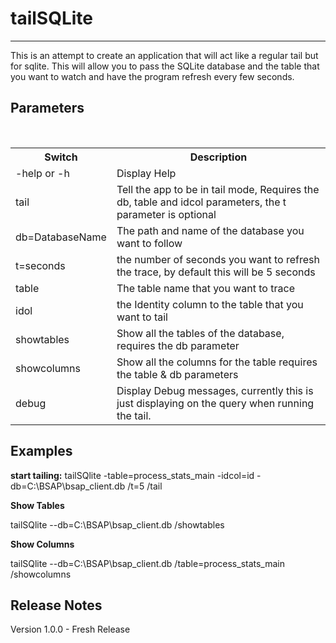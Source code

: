 # tailSQLite
***

This is an attempt to create an application that will act like a regular tail but for sqlite. This will allow you to pass the SQLite database and the table that you want to watch and have the program refresh every few seconds.

## Parameters
<br/>
<table>
<tr>
<th>Switch</th>
<th>Description</th>
</tr>
<tr>
<td>-help or -h</td>
<td>Display Help</td>
</tr>
<tr>
<td>tail</td>
<td>Tell the app to be in tail mode, Requires the db, table and idcol parameters, the t parameter is optional </td>
</tr>
<tr>
<td>db=DatabaseName</td>
<td>The path and name of the database you want to follow</td>
</tr>
<tr>
<td>t=seconds</td>
<td>the number of seconds you want to refresh the trace, by default this will be 5 seconds</td>
</tr>
<tr>
<td>table</td>
<td>The table name that you want to trace</td>
</tr>
<tr>
<td>idol</td>
<td>the Identity column to the table that you want to tail</td>
</tr>
<tr>
<td>showtables</td>
<td>Show all the tables of the database, requires the db parameter</td>
</tr>
<tr>
<td>showcolumns</td>
<td>Show all the columns for the table requires the table & db parameters</td>
</tr>
<tr>
<td>debug</td>
<td>Display Debug messages, currently this is just displaying on the query when running the tail.</td>
</tr>
</table>

## Examples

**start tailing:**
tailSQlite -table=process_stats_main -idcol=id -db=C:\BSAP\bsap_client.db /t=5 /tail

**Show Tables**

tailSQlite --db=C:\BSAP\bsap_client.db /showtables

**Show Columns**

tailSQlite --db=C:\BSAP\bsap_client.db /table=process_stats_main /showcolumns



## Release Notes

Version 1.0.0 - Fresh Release
